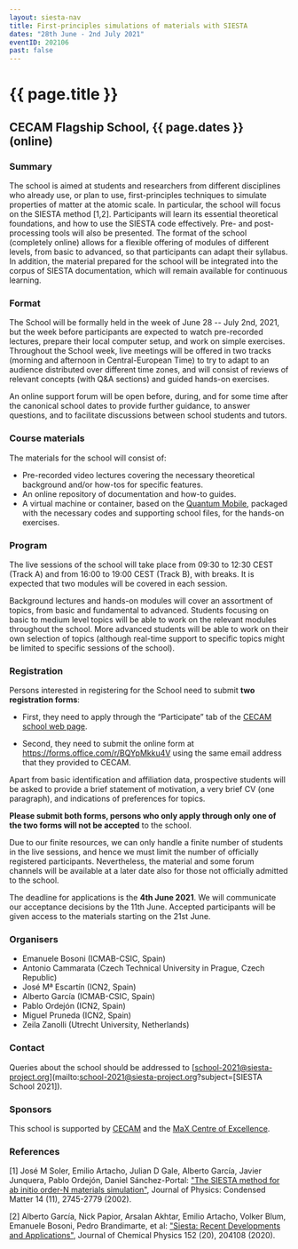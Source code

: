 ```yaml
---
layout: siesta-nav
title: First-principles simulations of materials with SIESTA
dates: "28th June - 2nd July 2021"
eventID: 202106
past: false
---
```

# {{ page.title }}
## CECAM Flagship School, {{ page.dates }} (online)

### Summary

The school is aimed at students and researchers from different disciplines who
already use, or plan to use, first-principles techniques to simulate properties
of matter at the atomic scale. In particular, the school will focus on the
SIESTA method [1,2]. Participants will learn its essential theoretical
foundations, and how to use the SIESTA code effectively. Pre- and
post-processing tools will also be presented. The format of the school
(completely online) allows for a flexible offering of modules of different
levels, from basic to advanced, so that participants can adapt their syllabus.
In addition, the material prepared for the school will be integrated into the
corpus of SIESTA documentation, which will remain available for continuous
learning.

### Format

The School will be formally held in the week of June 28 -- July 2nd, 2021, but
the week before participants are expected to watch pre-recorded lectures,
prepare their local computer setup, and work on simple exercises. Throughout
the School week,  live meetings will be offered in two tracks (morning and
afternoon in Central-European Time) to try to adapt to an audience distributed
over different time zones, and will consist of reviews of relevant concepts
(with Q&A sections) and guided hands-on exercises.

An online support forum will be open before, during, and for some time after
the canonical school dates to provide further guidance, to answer questions,
and to facilitate discussions between school students and tutors.

### Course materials

The materials for the school will consist of:
 - Pre-recorded video lectures covering the necessary theoretical background
   and/or how-tos for specific features.
 - An online repository of documentation and how-to guides.
 - A virtual machine or container, based on the
   [Quantum Mobile](https://quantum-mobile.readthedocs.io/), packaged
   with the necessary codes and supporting school files, for the hands-on
   exercises.

### Program

The live sessions of the school will take place from 09:30 to 12:30 CEST (Track
A) and from 16:00 to 19:00 CEST (Track B), with breaks.
It is expected that two modules will be covered in each session.

Background lectures and hands-on modules will cover an assortment of topics,
from basic and fundamental to advanced. Students focusing on basic to medium
level topics will be able to work on the relevant modules throughout the
school. More advanced students will be able to work on their own selection of
topics (although real-time support to specific topics might be limited to
specific sessions of the school).

### Registration

Persons interested in registering for the School need to submit **two
registration forms**:

- First, they need to apply through the “Participate” tab of
  the [CECAM school web page](https://www.cecam.org/workshop-details/5).

- Second, they need to submit the online form at
  <https://forms.office.com/r/BQYpMkku4V>
  using the same email address that they provided to CECAM.

Apart from basic identification and affiliation data,
prospective students will be asked to provide a brief statement of motivation,
a very brief CV (one paragraph), and indications of preferences for topics.

**Please submit both forms, persons who only apply through only one of the two
forms will not be accepted** to the school.

Due to our finite resources, we can only handle a finite number of students in
the live sessions, and hence we must limit the number of officially registered
participants. Nevertheless, the material and some forum channels will be
available at a later date also for those not officially admitted to the school.

The deadline for applications is the **4th June 2021**. We will communicate our
acceptance decisions by the 11th June. Accepted participants will be given
access to the materials starting on the 21st June.

### Organisers

* Emanuele Bosoni (ICMAB-CSIC, Spain)
* Antonio Cammarata (Czech Technical University in Prague, Czech Republic)
* José Mª Escartín (ICN2, Spain)
* Alberto García (ICMAB-CSIC, Spain)
* Pablo Ordejón (ICN2, Spain)
* Miguel Pruneda (ICN2, Spain)
* Zeila Zanolli (Utrecht University, Netherlands)

### Contact

Queries about the school should be addressed to [school-2021@siesta-project.org](mailto:school-2021@siesta-project.org?subject=[SIESTA School 2021]).

### Sponsors

This school is supported by [CECAM](https://www.cecam.org/) and
the [MaX Centre of Excellence](http://www.max-centre.eu).

### References

[1] José M Soler, Emilio Artacho, Julian D Gale, Alberto García, Javier Junquera, Pablo Ordejón, Daniel Sánchez-Portal: ["The SIESTA method for ab initio order-N materials simulation"](https://doi.org/10.1088/0953-8984/14/11/302), Journal of Physics: Condensed Matter 14 (11), 2745-2779 (2002).

[2] Alberto García, Nick Papior, Arsalan Akhtar, Emilio Artacho, Volker Blum, Emanuele Bosoni, Pedro Brandimarte, et al: ["Siesta: Recent Developments and Applications"](https://doi.org/10.1063/5.0005077), Journal of Chemical Physics 152 (20), 204108 (2020).
